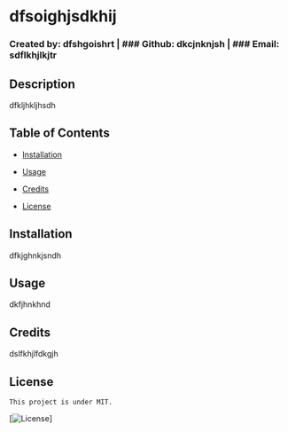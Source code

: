 # dfsoighjsdkhij
### Created by: dfshgoishrt | ### Github: dkcjnknjsh | ### Email: sdflkhjlkjtr

## Description

dfkljhkljhsdh

## Table of Contents

* [Installation](#installation)
* [Usage](#installation)
* [Credits](#installation)

 * [License](#license)


## Installation

dfkjghnkjsndh

## Usage

dkfjhnkhnd

## Credits

dslfkhjlfdkgjh

## License
    This project is under MIT.
[![License](https://img.shields.io/badge/License-MIT-blue.svg)]

